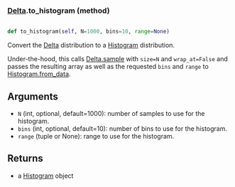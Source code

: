 ### [Delta](Delta.md).to_histogram (method)


```py

def to_histogram(self, N=1000, bins=10, range=None)

```



Convert the [Delta](Delta.md) distribution to a [Histogram](Histogram.md) distribution.

Under-the-hood, this calls [Delta.sample](Delta.sample.md) with `size=N` and `wrap_at=False`
and passes the resulting array as well as the requested `bins` and `range`
to [Histogram.from_data](Histogram.from_data.md).

Arguments
-----------
* `N` (int, optional, default=1000): number of samples to use for
    the histogram.
* `bins` (int, optional, default=10): number of bins to use for the
    histogram.
* `range` (tuple or None): range to use for the histogram.

Returns
--------
* a [Histogram](Histogram.md) object

